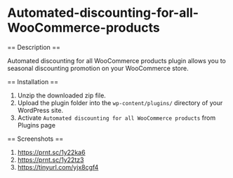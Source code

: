 # Automated-discounting-for-all-WooCommerce-products
== Description ==

Automated discounting for all WooCommerce products plugin allows you to seasonal discounting promotion on your WooCommerce store.

== Installation ==

1. Unzip the downloaded zip file.
2. Upload the plugin folder into the `wp-content/plugins/` directory of your WordPress site.
3. Activate `Automated discounting for all WooCommerce products` from Plugins page

== Screenshots ==
1. https://prnt.sc/1y22ka6
2. https://prnt.sc/1y22tz3
3. https://tinyurl.com/yjx8cgf4
